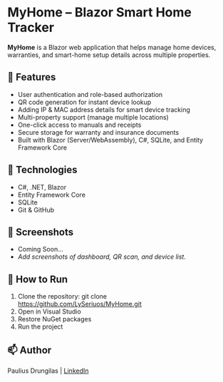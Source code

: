 # MyHome – Blazor Smart Home Tracker

**MyHome** is a Blazor web application that helps manage home devices, warranties, and smart-home setup details across multiple properties.

## 🔑 Features

- User authentication and role-based authorization
- QR code generation for instant device lookup
- Adding IP & MAC address details for smart device tracking
- Multi-property support (manage multiple locations)
- One-click access to manuals and receipts
- Secure storage for warranty and insurance documents
- Built with Blazor (Server/WebAssembly), C#, SQLite, and Entity Framework Core

## 🚀 Technologies

- C#, .NET, Blazor
- Entity Framework Core
- SQLite
- Git & GitHub

## 📸 Screenshots
- Coming Soon...
- _Add screenshots of dashboard, QR scan, and device list._

## 📂 How to Run

1. Clone the repository:
git clone https://github.com/LySeriuos/MyHome.git
2. Open in Visual Studio
3. Restore NuGet packages
4. Run the project

## 📫 Author

Paulius Drungilas | [LinkedIn](https://linkedin.com/in/paulius-drungilas-4875b180)
